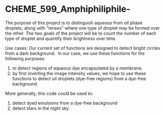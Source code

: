 # CHEME_599_Amphiphiliphile-

The purpose of this project is to distinguish aqueous from oil phase droplets, along with "lenses" where one type of droplet may be formed over the other. The two goals of the project will be to count the number of each type of droplet and quantify their brightness over time. 


Use cases:
Our current set of functions are designed to detect bright circles from a dark background.  In our case, we use these functions for the following purposes:
1) to detect regions of aqueous dye encapsulated by a membrane.
2) by first inverting the image intensity values, we hope to use these functions to detect oil droplets (dye-free regions) from a dye-free background.

More generally, this code could be used to:
1) detect dyed emulsions from a dye-free background
2) detect stars in the night sky
